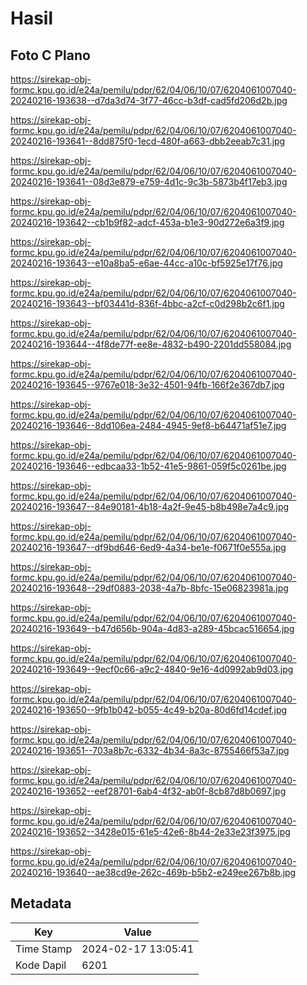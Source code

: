 # Hasil

## Foto C Plano

https://sirekap-obj-formc.kpu.go.id/e24a/pemilu/pdpr/62/04/06/10/07/6204061007040-20240216-193638--d7da3d74-3f77-46cc-b3df-cad5fd206d2b.jpg

https://sirekap-obj-formc.kpu.go.id/e24a/pemilu/pdpr/62/04/06/10/07/6204061007040-20240216-193641--8dd875f0-1ecd-480f-a663-dbb2eeab7c31.jpg

https://sirekap-obj-formc.kpu.go.id/e24a/pemilu/pdpr/62/04/06/10/07/6204061007040-20240216-193641--08d3e879-e759-4d1c-9c3b-5873b4f17eb3.jpg

https://sirekap-obj-formc.kpu.go.id/e24a/pemilu/pdpr/62/04/06/10/07/6204061007040-20240216-193642--cb1b9f82-adcf-453a-b1e3-90d272e6a3f9.jpg

https://sirekap-obj-formc.kpu.go.id/e24a/pemilu/pdpr/62/04/06/10/07/6204061007040-20240216-193643--e10a8ba5-e6ae-44cc-a10c-bf5925e17f76.jpg

https://sirekap-obj-formc.kpu.go.id/e24a/pemilu/pdpr/62/04/06/10/07/6204061007040-20240216-193643--bf03441d-836f-4bbc-a2cf-c0d298b2c6f1.jpg

https://sirekap-obj-formc.kpu.go.id/e24a/pemilu/pdpr/62/04/06/10/07/6204061007040-20240216-193644--4f8de77f-ee8e-4832-b490-2201dd558084.jpg

https://sirekap-obj-formc.kpu.go.id/e24a/pemilu/pdpr/62/04/06/10/07/6204061007040-20240216-193645--9767e018-3e32-4501-94fb-166f2e367db7.jpg

https://sirekap-obj-formc.kpu.go.id/e24a/pemilu/pdpr/62/04/06/10/07/6204061007040-20240216-193646--8dd106ea-2484-4945-9ef8-b64471af51e7.jpg

https://sirekap-obj-formc.kpu.go.id/e24a/pemilu/pdpr/62/04/06/10/07/6204061007040-20240216-193646--edbcaa33-1b52-41e5-9861-059f5c0261be.jpg

https://sirekap-obj-formc.kpu.go.id/e24a/pemilu/pdpr/62/04/06/10/07/6204061007040-20240216-193647--84e90181-4b18-4a2f-9e45-b8b498e7a4c9.jpg

https://sirekap-obj-formc.kpu.go.id/e24a/pemilu/pdpr/62/04/06/10/07/6204061007040-20240216-193647--df9bd646-6ed9-4a34-be1e-f0671f0e555a.jpg

https://sirekap-obj-formc.kpu.go.id/e24a/pemilu/pdpr/62/04/06/10/07/6204061007040-20240216-193648--29df0883-2038-4a7b-8bfc-15e06823981a.jpg

https://sirekap-obj-formc.kpu.go.id/e24a/pemilu/pdpr/62/04/06/10/07/6204061007040-20240216-193649--b47d656b-904a-4d83-a289-45bcac516654.jpg

https://sirekap-obj-formc.kpu.go.id/e24a/pemilu/pdpr/62/04/06/10/07/6204061007040-20240216-193649--9ecf0c66-a9c2-4840-9e16-4d0992ab9d03.jpg

https://sirekap-obj-formc.kpu.go.id/e24a/pemilu/pdpr/62/04/06/10/07/6204061007040-20240216-193650--9fb1b042-b055-4c49-b20a-80d6fd14cdef.jpg

https://sirekap-obj-formc.kpu.go.id/e24a/pemilu/pdpr/62/04/06/10/07/6204061007040-20240216-193651--703a8b7c-6332-4b34-8a3c-8755466f53a7.jpg

https://sirekap-obj-formc.kpu.go.id/e24a/pemilu/pdpr/62/04/06/10/07/6204061007040-20240216-193652--eef28701-6ab4-4f32-ab0f-8cb87d8b0697.jpg

https://sirekap-obj-formc.kpu.go.id/e24a/pemilu/pdpr/62/04/06/10/07/6204061007040-20240216-193652--3428e015-61e5-42e6-8b44-2e33e23f3975.jpg

https://sirekap-obj-formc.kpu.go.id/e24a/pemilu/pdpr/62/04/06/10/07/6204061007040-20240216-193640--ae38cd9e-262c-469b-b5b2-e249ee267b8b.jpg


## Metadata

| Key        | Value               |
| ---------- | ------------------- |
| Time Stamp | 2024-02-17 13:05:41 |
| Kode Dapil | 6201                |



